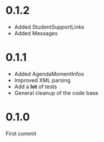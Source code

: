 # 0.1.2
* Added StudentSupportLinks
* Added Messages

# 0.1.1
* Added AgendaMomentInfos
* Improved XML parsing
* Add a __lot__ of tests
* General cleanup of the code base

# 0.1.0
First commit